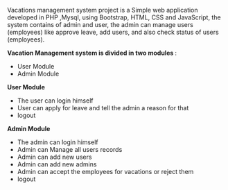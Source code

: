 Vacations management system project is a Simple web application developed in PHP ,Mysql, using Bootstrap, HTML, CSS and JavaScript, the system contains of admin and user, the admin can manage users (employees)  like approve leave, add users, and also check status of users (employees).


<b> Vacation Management system is divided in two modules </b> :

<ul>
  <li>User Module</li>
  <li>Admin Module</li>
  
</ul>

<b> User Module  </b>

<ul>
  <li>The user can login himself</li>
  <li>User can apply for leave and tell the admin a reason for that</li>
  <li> logout </li>
  
</ul>

<b> Admin Module  </b>

<ul>
  <li>The admin can login himself</li>
  <li>Admin can Manage all users records </li>
  <li> Admin can add new users </li>
  <li> Admin can add new admins </li>
  <li>Admin can accept the employees for vacations or reject them </li>
  <li> logout </li>
  
  
</ul>

